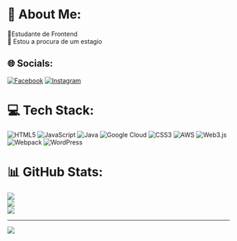 # 💫 About Me:
🔭Estudante de  Frontend<br>🤝 Estou a procura de um estagio


## 🌐 Socials:
[![Facebook](https://img.shields.io/badge/Facebook-%231877F2.svg?logo=Facebook&logoColor=white)](https://facebook.com/robsonsolhits) [![Instagram](https://img.shields.io/badge/Instagram-%23E4405F.svg?logo=Instagram&logoColor=white)](https://instagram.com/eurobsonpereira_) 

# 💻 Tech Stack:
![HTML5](https://img.shields.io/badge/html5-%23E34F26.svg?style=for-the-badge&logo=html5&logoColor=white) ![JavaScript](https://img.shields.io/badge/javascript-%23323330.svg?style=for-the-badge&logo=javascript&logoColor=%23F7DF1E) ![Java](https://img.shields.io/badge/java-%23ED8B00.svg?style=for-the-badge&logo=openjdk&logoColor=white) ![Google Cloud](https://img.shields.io/badge/GoogleCloud-%234285F4.svg?style=for-the-badge&logo=google-cloud&logoColor=white) ![CSS3](https://img.shields.io/badge/css3-%231572B6.svg?style=for-the-badge&logo=css3&logoColor=white) ![AWS](https://img.shields.io/badge/AWS-%23FF9900.svg?style=for-the-badge&logo=amazon-aws&logoColor=white) ![Web3.js](https://img.shields.io/badge/web3.js-F16822?style=for-the-badge&logo=web3.js&logoColor=white) ![Webpack](https://img.shields.io/badge/webpack-%238DD6F9.svg?style=for-the-badge&logo=webpack&logoColor=black) ![WordPress](https://img.shields.io/badge/WordPress-%23117AC9.svg?style=for-the-badge&logo=WordPress&logoColor=white)
# 📊 GitHub Stats:
![](https://github-readme-stats.vercel.app/api?username=FrontRob&theme=dark&hide_border=false&include_all_commits=false&count_private=false)<br/>
![](https://github-readme-streak-stats.herokuapp.com/?user=FrontRob&theme=dark&hide_border=false)<br/>
![](https://github-readme-stats.vercel.app/api/top-langs/?username=FrontRob&theme=dark&hide_border=false&include_all_commits=false&count_private=false&layout=compact)

---
[![](https://visitcount.itsvg.in/api?id=FrontRob&icon=0&color=0)](https://visitcount.itsvg.in)

<!-- Proudly created with GPRM ( https://gprm.itsvg.in ) -->